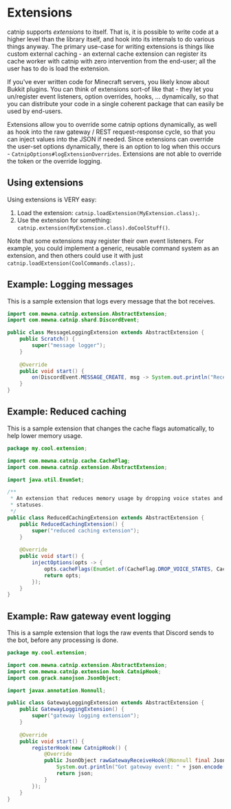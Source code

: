 # Extensions

catnip supports *extensions* to itself. That is, it is possible to write code
at a higher level than the library itself, and hook into its internals to do
various things anyway. The primary use-case for writing extensions is things 
like custom external caching - an external cache extension can register its
cache worker with catnip with zero intervention from the end-user; all the user
has to do is load the extension.

If you've ever written code for Minecraft servers, you likely know about Bukkit
plugins. You can think of extensions sort-of like that - they let you 
un/register event listeners, option overrides, hooks, ... dynamically, so that
you can distribute your code in a single coherent package that can easily be 
used by end-users.

Extensions allow you to override some catnip options dynamically, as well as 
hook into the raw gateway / REST request-response cycle, so that you can inject
values into the JSON if needed. Since extensions can override the user-set
options dynamically, there is an option to log when this occurs -
`CatnipOptions#logExtensionOverrides`. Extensions are not able to override the
token or the override logging. 

## Using extensions

Using extensions is VERY easy:

1. Load the extension: `catnip.loadExtension(MyExtension.class);`.
2. Use the extension for something:
   `catnip.extension(MyExtension.class).doCoolStuff()`.

Note that some extensions may register their own event listeners. For example,
you could implement a generic, reusable command system as an extension, and 
then others could use it with just `catnip.loadExtension(CoolCommands.class);`.

## Example: Logging messages

This is a sample extension that logs every message that the bot receives.

```Java
import com.mewna.catnip.extension.AbstractExtension;
import com.mewna.catnip.shard.DiscordEvent;

public class MessageLoggingExtension extends AbstractExtension {
    public Scratch() {
        super("message logger");
    }
    
    @Override
    public void start() {
        on(DiscordEvent.MESSAGE_CREATE, msg -> System.out.println("Received message: " + msg.content()));
    }
}
```

## Example: Reduced caching

This is a sample extension that changes the cache flags automatically, to help
lower memory usage.

```Java
package my.cool.extension;

import com.mewna.catnip.cache.CacheFlag;
import com.mewna.catnip.extension.AbstractExtension;

import java.util.EnumSet;

/**
 * An extension that reduces memory usage by dropping voice states and game
 * statuses.
 */
public class ReducedCachingExtension extends AbstractExtension {
    public ReducedCachingExtension() {
        super("reduced caching extension");
    }
    
    @Override
    public void start() {
        injectOptions(opts -> {
            opts.cacheFlags(EnumSet.of(CacheFlag.DROP_VOICE_STATES, CacheFlag.DROP_GAME_STATUSES));
            return opts;
        });
    }
}
```

## Example: Raw gateway event logging

This is a sample extension that logs the raw events that Discord sends to the
bot, before any processing is done.

```Java
package my.cool.extension;

import com.mewna.catnip.extension.AbstractExtension;
import com.mewna.catnip.extension.hook.CatnipHook;
import com.grack.nanojson.JsonObject;

import javax.annotation.Nonnull;

public class GatewayLoggingExtension extends AbstractExtension {
    public GatewayLoggingExtension() {
        super("gateway logging extension");
    }
    
    @Override
    public void start() {
        registerHook(new CatnipHook() {
            @Override
            public JsonObject rawGatewayReceiveHook(@Nonnull final JsonObject json) {
                System.out.println("Got gateway event: " + json.encode());
                return json;
            }
        });
    }
}
```